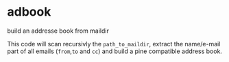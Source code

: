 adbook
======

build an addresse book from maildir

This code will scan recursivly the `path_to_maildir`, extract the name/e-mail part of all emails
(`from`,`to` and `cc`) and build a pine compatible address book.


